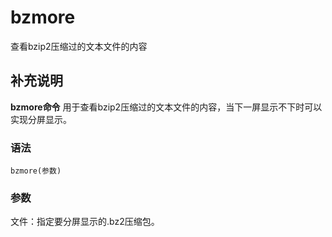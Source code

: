 bzmore
===

查看bzip2压缩过的文本文件的内容

## 补充说明

**bzmore命令** 用于查看bzip2压缩过的文本文件的内容，当下一屏显示不下时可以实现分屏显示。

###  语法

```
bzmore(参数)
```

###  参数

文件：指定要分屏显示的.bz2压缩包。


